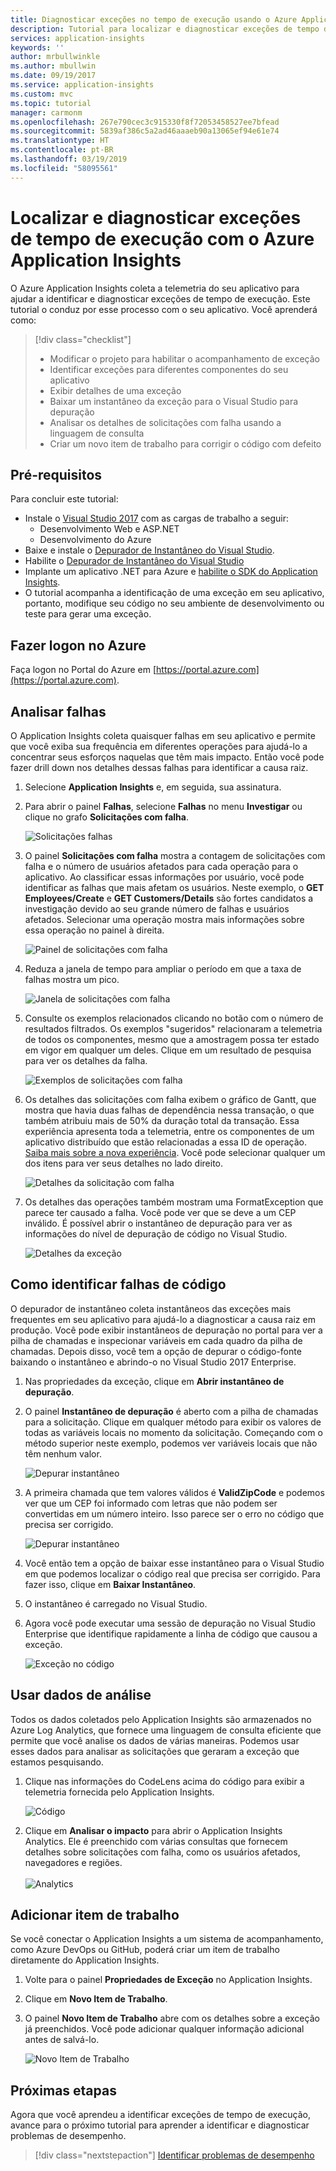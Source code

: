 ```yaml
---
title: Diagnosticar exceções no tempo de execução usando o Azure Application Insights | Microsoft Docs
description: Tutorial para localizar e diagnosticar exceções de tempo de execução em seu aplicativo usando o Azure Application Insights.
services: application-insights
keywords: ''
author: mrbullwinkle
ms.author: mbullwin
ms.date: 09/19/2017
ms.service: application-insights
ms.custom: mvc
ms.topic: tutorial
manager: carmonm
ms.openlocfilehash: 267e790cec3c915330f8f72053458527ee7bfead
ms.sourcegitcommit: 5839af386c5a2ad46aaaeb90a13065ef94e61e74
ms.translationtype: HT
ms.contentlocale: pt-BR
ms.lasthandoff: 03/19/2019
ms.locfileid: "58095561"
---
```

# <a name="find-and-diagnose-run-time-exceptions-with-azure-application-insights"></a>Localizar e diagnosticar exceções de tempo de execução com o Azure Application Insights

O Azure Application Insights coleta a telemetria do seu aplicativo para ajudar a identificar e diagnosticar exceções de tempo de execução.  Este tutorial o conduz por esse processo com o seu aplicativo.  Você aprenderá como:

> [!div class="checklist"]
> * Modificar o projeto para habilitar o acompanhamento de exceção
> * Identificar exceções para diferentes componentes do seu aplicativo
> * Exibir detalhes de uma exceção
> * Baixar um instantâneo da exceção para o Visual Studio para depuração
> * Analisar os detalhes de solicitações com falha usando a linguagem de consulta
> * Criar um novo item de trabalho para corrigir o código com defeito


## <a name="prerequisites"></a>Pré-requisitos

Para concluir este tutorial:

- Instale o [Visual Studio 2017](https://www.visualstudio.com/downloads/) com as cargas de trabalho a seguir:
    - Desenvolvimento Web e ASP.NET
    - Desenvolvimento do Azure
- Baixe e instale o [Depurador de Instantâneo do Visual Studio](https://aka.ms/snapshotdebugger).
- Habilite o [Depurador de Instantâneo do Visual Studio](https://docs.microsoft.com/azure/application-insights/app-insights-snapshot-debugger)
- Implante um aplicativo .NET para Azure e [habilite o SDK do Application Insights](../../azure-monitor/app/asp-net.md). 
- O tutorial acompanha a identificação de uma exceção em seu aplicativo, portanto, modifique seu código no seu ambiente de desenvolvimento ou teste para gerar uma exceção. 

## <a name="log-in-to-azure"></a>Fazer logon no Azure
Faça logon no Portal do Azure em [https://portal.azure.com](https://portal.azure.com).


## <a name="analyze-failures"></a>Analisar falhas
O Application Insights coleta quaisquer falhas em seu aplicativo e permite que você exiba sua frequência em diferentes operações para ajudá-lo a concentrar seus esforços naquelas que têm mais impacto.  Então você pode fazer drill down nos detalhes dessas falhas para identificar a causa raiz.   

1. Selecione **Application Insights** e, em seguida, sua assinatura.  
2. Para abrir o painel **Falhas**, selecione **Falhas** no menu **Investigar** ou clique no grafo **Solicitações com falha**.

    ![Solicitações falhas](media/tutorial-runtime-exceptions/failed-requests.png)

3. O painel **Solicitações com falha** mostra a contagem de solicitações com falha e o número de usuários afetados para cada operação para o aplicativo.  Ao classificar essas informações por usuário, você pode identificar as falhas que mais afetam os usuários.  Neste exemplo, o **GET Employees/Create** e **GET Customers/Details** são fortes candidatos a investigação devido ao seu grande número de falhas e usuários afetados.  Selecionar uma operação mostra mais informações sobre essa operação no painel à direita.

    ![Painel de solicitações com falha](media/tutorial-runtime-exceptions/failed-requests-blade.png)

4. Reduza a janela de tempo para ampliar o período em que a taxa de falhas mostra um pico.

    ![Janela de solicitações com falha](media/tutorial-runtime-exceptions/failed-requests-window.png)

5. Consulte os exemplos relacionados clicando no botão com o número de resultados filtrados. Os exemplos "sugeridos" relacionaram a telemetria de todos os componentes, mesmo que a amostragem possa ter estado em vigor em qualquer um deles. Clique em um resultado de pesquisa para ver os detalhes da falha.

    ![Exemplos de solicitações com falha](media/tutorial-runtime-exceptions/failed-requests-search.png)

6. Os detalhes das solicitações com falha exibem o gráfico de Gantt, que mostra que havia duas falhas de dependência nessa transação, o que também atribuiu mais de 50% da duração total da transação. Essa experiência apresenta toda a telemetria, entre os componentes de um aplicativo distribuído que estão relacionadas a essa ID de operação. [Saiba mais sobre a nova experiência](../../azure-monitor/app/transaction-diagnostics.md). Você pode selecionar qualquer um dos itens para ver seus detalhes no lado direito. 

    ![Detalhes da solicitação com falha](media/tutorial-runtime-exceptions/failed-request-details.png)

7. Os detalhes das operações também mostram uma FormatException que parece ter causado a falha.  Você pode ver que se deve a um CEP inválido. É possível abrir o instantâneo de depuração para ver as informações do nível de depuração de código no Visual Studio.

    ![Detalhes da exceção](media/tutorial-runtime-exceptions/failed-requests-exception.png)

## <a name="identify-failing-code"></a>Como identificar falhas de código
O depurador de instantâneo coleta instantâneos das exceções mais frequentes em seu aplicativo para ajudá-lo a diagnosticar a causa raiz em produção.  Você pode exibir instantâneos de depuração no portal para ver a pilha de chamadas e inspecionar variáveis em cada quadro da pilha de chamadas. Depois disso, você tem a opção de depurar o código-fonte baixando o instantâneo e abrindo-o no Visual Studio 2017 Enterprise.

1. Nas propriedades da exceção, clique em **Abrir instantâneo de depuração**.
2. O painel **Instantâneo de depuração** é aberto com a pilha de chamadas para a solicitação.  Clique em qualquer método para exibir os valores de todas as variáveis locais no momento da solicitação.  Começando com o método superior neste exemplo, podemos ver variáveis locais que não têm nenhum valor.

    ![Depurar instantâneo](media/tutorial-runtime-exceptions/debug-snapshot-01.png)

3. A primeira chamada que tem valores válidos é **ValidZipCode** e podemos ver que um CEP foi informado com letras que não podem ser convertidas em um número inteiro.  Isso parece ser o erro no código que precisa ser corrigido.

    ![Depurar instantâneo](media/tutorial-runtime-exceptions/debug-snapshot-02.png)

4. Você então tem a opção de baixar esse instantâneo para o Visual Studio em que podemos localizar o código real que precisa ser corrigido. Para fazer isso, clique em **Baixar Instantâneo**.
5. O instantâneo é carregado no Visual Studio.
6. Agora você pode executar uma sessão de depuração no Visual Studio Enterprise que identifique rapidamente a linha de código que causou a exceção.

    ![Exceção no código](media/tutorial-runtime-exceptions/exception-code.png)


## <a name="use-analytics-data"></a>Usar dados de análise
Todos os dados coletados pelo Application Insights são armazenados no Azure Log Analytics, que fornece uma linguagem de consulta eficiente que permite que você analise os dados de várias maneiras.  Podemos usar esses dados para analisar as solicitações que geraram a exceção que estamos pesquisando. 

1. Clique nas informações do CodeLens acima do código para exibir a telemetria fornecida pelo Application Insights.

    ![Código](media/tutorial-runtime-exceptions/codelens.png)

1. Clique em **Analisar o impacto** para abrir o Application Insights Analytics.  Ele é preenchido com várias consultas que fornecem detalhes sobre solicitações com falha, como os usuários afetados, navegadores e regiões.<br><br>![Analytics](media/tutorial-runtime-exceptions/analytics.png)<br>

## <a name="add-work-item"></a>Adicionar item de trabalho
Se você conectar o Application Insights a um sistema de acompanhamento, como Azure DevOps ou GitHub, poderá criar um item de trabalho diretamente do Application Insights.

1. Volte para o painel **Propriedades de Exceção** no Application Insights.
2. Clique em **Novo Item de Trabalho**.
3. O painel **Novo Item de Trabalho** abre com os detalhes sobre a exceção já preenchidos.  Você pode adicionar qualquer informação adicional antes de salvá-lo.

    ![Novo Item de Trabalho](media/tutorial-runtime-exceptions/new-work-item.png)

## <a name="next-steps"></a>Próximas etapas
Agora que você aprendeu a identificar exceções de tempo de execução, avance para o próximo tutorial para aprender a identificar e diagnosticar problemas de desempenho.

> [!div class="nextstepaction"]
> [Identificar problemas de desempenho](../../azure-monitor/learn/tutorial-performance.md)
